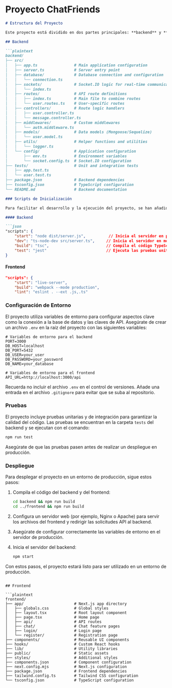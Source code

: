 # Proyecto ChatFriends

```markdown
# Estructura del Proyecto

Este proyecto está dividido en dos partes principales: **backend** y **frontend**. A continuación, se detalla la estructura de cada uno:

## Backend

```plaintext
backend/
├── src/
│   ├── app.ts                # Main application configuration
│   ├── server.ts             # Server entry point
│   ├── database/             # Database connection and configuration
│   │   └── connection.ts
│   ├── sockets/              # Socket.IO logic for real-time communication
│   │   └── index.ts
│   ├── routes/               # API route definitions
│   │   ├── index.ts          # Main file to combine routes
│   │   └── user.routes.ts    # User-specific routes
│   ├── controllers/          # Route logic handlers
│   │   ├── user.controller.ts
│   │   └── message.controller.ts
│   ├── middlewares/          # Custom middlewares
│   │   └── auth.middleware.ts
│   ├── models/               # Data models (Mongoose/Sequelize)
│   │   └── user.model.ts
│   ├── utils/                # Helper functions and utilities
│   │   └── logger.ts
│   └── config/               # Application configuration
│       ├── env.ts            # Environment variables
│       └── socket.config.ts  # Socket.IO configuration
├── tests/                    # Unit and integration tests
│   ├── app.test.ts
│   └── user.test.ts
├── package.json              # Backend dependencies
├── tsconfig.json             # TypeScript configuration
└── README.md                 # Backend documentation
```

```markdown
### Scripts de Inicialización

Para facilitar el desarrollo y la ejecución del proyecto, se han añadido scripts en los archivos `package.json` tanto del backend como del frontend. A continuación, se describen los scripts más relevantes:

#### Backend

```json
"scripts": {
    "start": "node dist/server.js",          // Inicia el servidor en producción
    "dev": "ts-node-dev src/server.ts",     // Inicia el servidor en modo desarrollo
    "build": "tsc",                         // Compila el código TypeScript a JavaScript
    "test": "jest"                          // Ejecuta las pruebas unitarias
}
```

#### Frontend

```json
"scripts": {
    "start": "live-server",                
    "build": "webpack --mode production",  
    "lint": "eslint . --ext .js,.ts"        
```

### Configuración de Entorno

El proyecto utiliza variables de entorno para configurar aspectos clave como la conexión a la base de datos y las claves de API. Asegúrate de crear un archivo `.env` en la raíz del proyecto con las siguientes variables:

```plaintext
# Variables de entorno para el backend
PORT=3000
DB_HOST=localhost
DB_PORT=5432
DB_USER=your_user
DB_PASSWORD=your_password
DB_NAME=your_database

# Variables de entorno para el frontend
API_URL=http://localhost:3000/api
```

Recuerda no incluir el archivo `.env` en el control de versiones. Añade una entrada en el archivo `.gitignore` para evitar que se suba al repositorio.

### Pruebas

El proyecto incluye pruebas unitarias y de integración para garantizar la calidad del código. Las pruebas se encuentran en la carpeta `tests` del backend y se ejecutan con el comando:

```bash
npm run test
```

Asegúrate de que las pruebas pasen antes de realizar un despliegue en producción.

### Despliegue

Para desplegar el proyecto en un entorno de producción, sigue estos pasos:

1. Compila el código del backend y del frontend:

     ```bash
     cd backend && npm run build
     cd ../frontend && npm run build
     ```

2. Configura un servidor web (por ejemplo, Nginx o Apache) para servir los archivos del frontend y redirigir las solicitudes API al backend.

3. Asegúrate de configurar correctamente las variables de entorno en el servidor de producción.

4. Inicia el servidor del backend:

     ```bash
     npm start
     ```

Con estos pasos, el proyecto estará listo para ser utilizado en un entorno de producción.

```plaintext
```
```
## Frontend

```plaintext
frontend/
├── app/                      # Next.js app directory
│   ├── globals.css           # Global styles
│   ├── layout.tsx            # Root layout component
│   ├── page.tsx              # Home page
│   ├── api/                  # API routes
│   ├── chat/                 # Chat feature pages
│   ├── login/                # Login page
│   └── register/             # Registration page
├── components/               # Reusable UI components
├── hooks/                    # Custom React hooks
├── lib/                      # Utility libraries
├── public/                   # Static assets
├── styles/                   # Additional styles
├── components.json           # Component configuration
├── next.config.mjs           # Next.js configuration
├── package.json              # Frontend dependencies
├── tailwind.config.ts        # Tailwind CSS configuration
└── tsconfig.json             # TypeScript configuration
```
